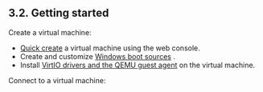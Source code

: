 ## 3.2. Getting started




Create a virtual machine:

-  [Quick create](https://access.redhat.com/documentation/en-us/openshift_container_platform/4.11/html-single/virtualization/#virt-quick-creating-vm_virt-create-vms) a virtual machine using the web console.
- Create and customize [Windows boot sources](https://cloud.redhat.com/blog/virtual-machines-as-code-with-openshift-gitops-and-openshift-virtualization) .
- Install [VirtIO drivers and the QEMU guest agent](https://access.redhat.com/documentation/en-us/openshift_container_platform/4.11/html-single/virtualization/#virt-installing-virtio-drivers-installing-windows_virt-installing-qemu-guest-agent) on the virtual machine.


Connect to a virtual machine:

